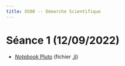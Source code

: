 ```yaml
---
title: OS08 -- Démarche Scientifique
---
```


# Séance 1 (12/09/2022)

* [*Notebook* Pluto](20220912/notebook.html) (fichier [.jl](20220912/notebook.))

<!--
# Séance 1 (28/01/2021)

* [Notes de cours](20210128/notes.pdf)
* [*Notebook* Pluto](20210128/notebook.html)
* [Enregistrement](https://filesender.renater.fr/?s=download&token=d95aedf4-35d6-4d1e-a5f9-a5854f7a35c5)

# Séance 2 (04/02/2021)

* [Notes de cours](20210204/notes.pdf)
* [*Notebook* Pluto](20210204/notebook.html)
* [Enregistrement](https://youtu.be/K6nscENHCQk)

# Séance 3 (11/02/2021)

* Notes de cours

	- [Mathématiques](20210211/math.pdf)
	- [Résolution numérique](20210211/num.pdf)

* *Notebooks*

	* [notebook1](20210211/notebook1.html)
	* [notebook2](20210211/notebook2.html)

* Enregistrements

	- [Exercice 1](https://youtu.be/VVQrT7P6mvg)
	- [Exercice 2](https://youtu.be/IGLNLxdLhfY)
	- [Exercice 3](https://youtu.be/7sC9U0Qwrik)
	- [Exercice 4](https://youtu.be/2T8-rONMJcg)

# Séance 4 (04/03/2021)

* [Exercices](20210304/exercices.pdf)
* [Notes de cours](20210304/cauchy.pdf)
* [*Notebook*](20210304/notebook.html)
* [Enregistrement](https://youtu.be/M22VdOsDpXI)

# Séance 5 (09/03/2021)

* [Notes de cours](20210309/notes.pdf)
* *Notebooks*

	- [Démonstration](20210309/demo.html)
	- [Exercice 2](20210309/ex2.html)

* Enregistrements (Pluto.jl)

	- [Installation](https://youtu.be/YRXcvLOeBGI)
	- [Environnement](https://youtu.be/vMrrSkp6M04)
	- [Ouverture notebook](https://youtu.be/PBl3EtRwSZI)

# Séance 6 (18/03/2021)

* [Notes de cours](20210318/notes.pdf)
* *Notebooks*

	- [Exercice 1](20210318/ex1.html)
	- [Exercice 2 (modifié)](20210318/ex2mod.html)

# Séance 7 (25/03/2021)

* [Notes de cours](20210325/notes.pdf)
* *Notebooks*

	- [Stabilité](20210325/stability.html)
	- [Schéma de RK2](20210325/rk2.html)

# Séance 8 (01/04/2021)

* [Sujet d'examen blanc](20210401/sujet.pdf)
* [Correction](20210401/correction.pdf)
* [Feuille de calcul](20210401/calcul.html)

# Examen (08/04/2021)

* [Énoncé](sujet.pdf)

-->
